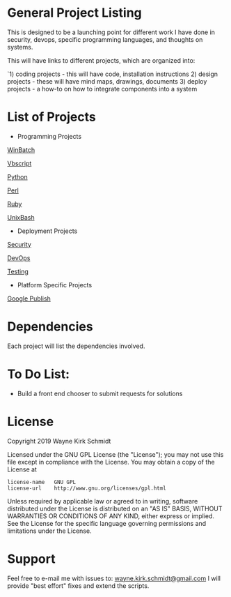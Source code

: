 General Project Listing
=======================

This is designed to be a launching point for different work I have done in 
security, devops, specific programming languages, and thoughts on systems.

This will have links to different projects, which are organized into:

`1) coding projects - this will have code, installation instructions
 2) design projects - these will have mind maps, drawings, documents
 3) deploy projects - a how-to on how to integrate components into a system

List of Projects
================

* Programming Projects

[WinBatch](https://github.com/wayne-kirk-schmidt/windows-batch-projects)

[Vbscript](https://github.com/wayne-kirk-schmidt/vbscript-projects)

[Python](https://github.com/wayne-kirk-schmidt/python-projects)

[Perl](https://github.com/wayne-kirk-schmidt/perl-projects)

[Ruby](https://github.com/wayne-kirk-schmidt/ruby-projects)

[UnixBash](https://github.com/wayne-kirk-schmidt/bash-projects)

* Deployment Projects

[Security](https://github.com/wayne-kirk-schmidt/security-projects)

[DevOps](https://github.com/wayne-kirk-schmidt/devops-projects)

[Testing](https://github.com/wayne-kirk-schmidt/testing-projects)


* Platform Specific Projects

[Google Publish](https://github.com/wayne-kirk-schmidt/google-publish-tools)

Dependencies
============

Each project will list the dependencies involved.

To Do List:
===========

* Build a front end chooser to submit requests for solutions

License
=======

Copyright 2019 Wayne Kirk Schmidt

Licensed under the GNU GPL License (the "License");
you may not use this file except in compliance with the License.
You may obtain a copy of the License at

    license-name   GNU GPL
    license-url    http://www.gnu.org/licenses/gpl.html

Unless required by applicable law or agreed to in writing, software
distributed under the License is distributed on an "AS IS" BASIS,
WITHOUT WARRANTIES OR CONDITIONS OF ANY KIND, either express or implied.
See the License for the specific language governing permissions and
limitations under the License.

Support
=======

Feel free to e-mail me with issues to: wayne.kirk.schmidt@gmail.com
I will provide "best effort" fixes and extend the scripts.
